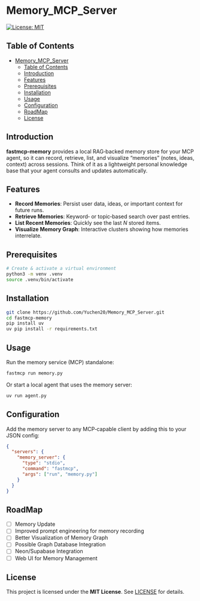 # Memory_MCP_Server

<!-- Badges -->
<!-- [![Build Status](https://img.shields.io/github/actions/workflow/status/your-org/your-repo/ci.yml)](https://github.com/your-org/your-repo/actions)  
[![PyPI version](https://img.shields.io/pypi/v/fastmcp-memory.svg)](https://pypi.org/project/fastmcp-memory/)   -->

[![License: MIT](https://img.shields.io/badge/License-MIT-yellow.svg)](./LICENSE)  

## Table of Contents
- [Memory\_MCP\_Server](#memory_mcp_server)
  - [Table of Contents](#table-of-contents)
  - [Introduction](#introduction)
  - [Features](#features)
  - [Prerequisites](#prerequisites)
  - [Installation](#installation)
  - [Usage](#usage)
  - [Configuration](#configuration)
  - [RoadMap](#roadmap)
  - [License](#license)

## Introduction
**fastmcp‑memory** provides a local RAG‑backed memory store for your MCP agent, so it can record, retrieve, list, and visualize “memories” (notes, ideas, context) across sessions. Think of it as a lightweight personal knowledge base that your agent consults and updates automatically.

## Features
- **Record Memories**: Persist user data, ideas, or important context for future runs.  
- **Retrieve Memories**: Keyword‑ or topic‑based search over past entries.  
- **List Recent Memories**: Quickly see the last _N_ stored items.  
- **Visualize Memory Graph**: Interactive clusters showing how memories interrelate.  

## Prerequisites
```bash
# Create & activate a virtual environment
python3 -m venv .venv  
source .venv/bin/activate  
````

## Installation

```bash
git clone https://github.com/Yuchen20/Memory_MCP_Server.git  
cd fastmcp-memory  
pip install uv
uv pip install -r requirements.txt  
```

## Usage

Run the memory service (MCP) standalone:

```bash
fastmcp run memory.py
```

Or start a local agent that uses the memory server:

```bash
uv run agent.py
```

## Configuration

Add the memory server to any MCP‑capable client by adding this to your JSON config:

```json
{
  "servers": {
    "memory_server": {
      "type": "stdio",
      "command": "fastmcp",
      "args": ["run", "memory.py"]
    }
  }
}
```

## RoadMap
- [ ] Memory Update
- [ ] Improved prompt engineering for memory recording
- [ ] Better Visualization of Memory Graph
- [ ] Possible Graph Database Integration
- [ ] Neon/Supabase Integration
- [ ] Web UI for Memory Management

## License

This project is licensed under the **MIT License**. See [LICENSE](./LICENSE) for details.

